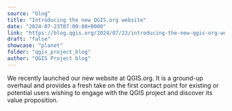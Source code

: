 ```yaml
---
source: "blog"
title: "Introducing the new QGIS.org website"
date: "2024-07-23T07:00:00+0000"
link: "https://blog.qgis.org/2024/07/23/introducing-the-new-qgis-org-website/"
draft: "false"
showcase: "planet"
folder: "qgis_project_blog"
author: "QGIS Project blog"
---
```


We recently launched our new website at QGIS.org. It is a ground-up overhaul and provides a fresh take on the first contact point for existing or potential users wishing to engage with the QGIS project and discover its value proposition.
